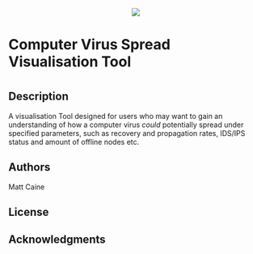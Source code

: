 <p align="center">
  <img src="https://user-images.githubusercontent.com/29525942/159131458-ddc18a9a-9328-4be5-8efe-3ed471da8f53.png"/>
</p>


<p align="center">
  <h1>Computer Virus Spread Visualisation Tool<h1>
</p>

## Description

A visualisation Tool designed for users who may want to gain an understanding of how a computer virus *could* potentially spread under specified parameters, such as recovery and propagation rates, IDS/IPS status and amount of offline nodes etc.

## Authors

Matt Caine

## License

## Acknowledgments
